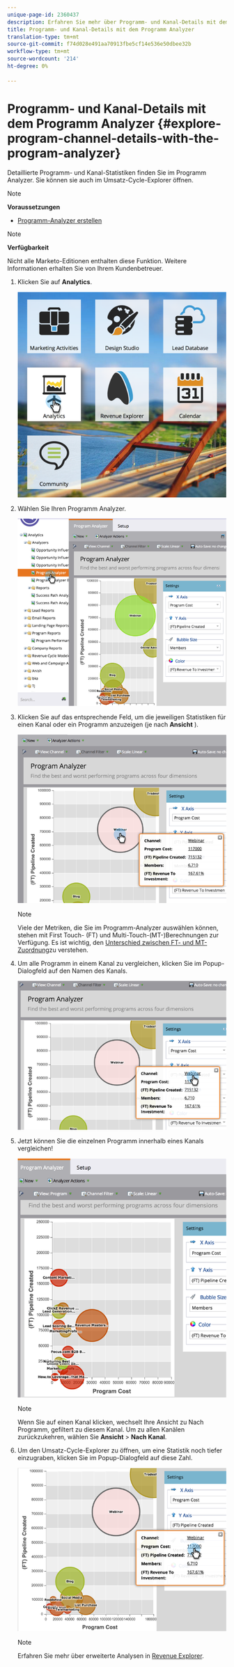 ```yaml
---
unique-page-id: 2360437
description: Erfahren Sie mehr über Programm- und Kanal-Details mit dem Programm Analyzer - Marketing Docs - Produktdokumentation
title: Programm- und Kanal-Details mit dem Programm Analyzer
translation-type: tm+mt
source-git-commit: f74d028e491aa70913fbe5cf14e536e50dbee32b
workflow-type: tm+mt
source-wordcount: '214'
ht-degree: 0%

---
```



# Programm- und Kanal-Details mit dem Programm Analyzer {#explore-program-channel-details-with-the-program-analyzer}

Detaillierte Programm- und Kanal-Statistiken finden Sie im Programm Analyzer. Sie können sie auch im Umsatz-Cycle-Explorer öffnen.

>[!NOTE]
>
>**Voraussetzungen**
>
>* [Programm-Analyzer erstellen](create-a-program-analyzer.md)


>[!NOTE]
>
>**Verfügbarkeit**
>
>Nicht alle Marketo-Editionen enthalten diese Funktion. Weitere Informationen erhalten Sie von Ihrem Kundenbetreuer.

1. Klicken Sie auf **Analytics**.

   ![](assets/image2015-4-28-12-3a54-3a47.png)

1. Wählen Sie Ihren Programm Analyzer.

   ![](assets/image2015-4-28-12-3a56-3a46.png)

1. Klicken Sie auf das entsprechende Feld, um die jeweiligen Statistiken für einen Kanal oder ein Programm anzuzeigen (je nach **Ansicht** ).

   ![](assets/image2015-4-28-12-3a57-3a14.png)

   >[!NOTE]
   >
   >Viele der Metriken, die Sie im Programm-Analyzer auswählen können, stehen mit First Touch- (FT) und Multi-Touch-(MT-)Berechnungen zur Verfügung. Es ist wichtig, den [Unterschied zwischen FT- und MT-Zuordnung](/help/marketo/product-docs/reporting/revenue-cycle-analytics/revenue-tools/attribution/understanding-attribution.md)zu verstehen.

1. Um alle Programm in einem Kanal zu vergleichen, klicken Sie im Popup-Dialogfeld auf den Namen des Kanals.

   ![](assets/image2015-4-28-12-3a59-3a36.png)

1. Jetzt können Sie die einzelnen Programm innerhalb eines Kanals vergleichen!

   ![](assets/image2015-4-28-13-3a0-3a14.png)

   >[!NOTE]
   >
   >Wenn Sie auf einen Kanal klicken, wechselt Ihre Ansicht zu Nach Programm, gefiltert zu diesem Kanal. Um zu allen Kanälen zurückzukehren, wählen Sie **Ansicht** > **Nach Kanal**.

1. Um den Umsatz-Cycle-Explorer zu öffnen, um eine Statistik noch tiefer einzugraben, klicken Sie im Popup-Dialogfeld auf diese Zahl.

   ![](assets/image2015-4-28-13-3a1-3a35.png)

   >[!NOTE]
   >
   >Erfahren Sie mehr über erweiterte Analysen in [Revenue Explorer](http://docs.marketo.com/display/docs/revenue+explorer).
